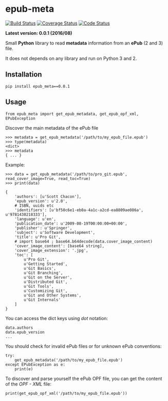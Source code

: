 # epub-meta


[![Build Status](https://travis-ci.org/paulocheque/epub-meta.png?branch=master)](https://travis-ci.org/paulocheque/epub-meta)
[![Coverage Status](https://coveralls.io/repos/github/paulocheque/epub-meta/badge.svg)](https://coveralls.io/github/paulocheque/epub-meta)
[![Code Status](https://landscape.io/github/paulocheque/epub-meta/master/landscape.png)](https://landscape.io/github/paulocheque/epub-meta/)


**Latest version: 0.0.1 (2016/08)**

Small **Python** library to read **metadata** information from an **ePub** (2 and 3) file. 

It does not depends on any library and run on Python 3 and 2.

## Installation

    pip install epub_meta==0.0.1

## Usage

    from epub_meta import get_epub_metadata, get_epub_opf_xml, EPubException

Discover the main metadata of the ePub file

    >>> metadata = get_epub_metadata('/path/to/my_epub_file.epub')
    >>> type(metadata)
    <dict>
    >>> metadata
    { ... }

Example:

    >>> data = get_epub_metadata('/path/to/pro_git.epub', read_cover_image=True, read_toc=True)
    >>> print(data)

    {
        'authors': [u'Scott Chacon'],
        'epub_version': u'2.0',
        # ISBN, uuids etc
        'identifiers': [u'bf50c6e1-eb0a-4a1c-a2cd-ea8809ae086a', u'9781430218333'],
        'language': u'en',
        'publication_date': u'2009-08-19T00:00:00+00:00',
        'publisher': u'Springer',
        'subject': u'Software Development',
        'title': u'Pro Git',
        # import base64 ; base64.b64decode(data.cover_image_content)
        'cover_image_content': [base64 string],
        'cover_image_extension': '.jpg',
        'toc': [
            u'Pro Git',
            u'Getting Started',
            u'Git Basics',
            u'Git Branching',
            u'Git on the Server',
            u'Distributed Git',
            u'Git Tools',
            u'Customizing Git',
            u'Git and Other Systems',
            u'Git Internals'
        ]
    }

You can access the dict keys using *dot* notation:

    data.authors
    data.epub_version
    ...

You should check for invalid ePub files or for unknown ePub conventions:

    try:
        get_epub_metadata('/path/to/my_epub_file.epub')    
    except EPubException as e:
        print(e)

To discover and parse yourself the ePub OPF file, you can get the content of the *OPF - XML* file:

    print(get_epub_opf_xml('/path/to/my_epub_file.epub'))

